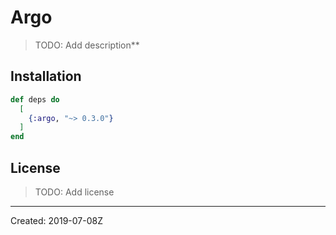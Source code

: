# Argo

> TODO: Add description**


## Installation

```elixir
def deps do
  [
    {:argo, "~> 0.3.0"}
  ]
end
```

## License

> TODO: Add license

----
Created:  2019-07-08Z
